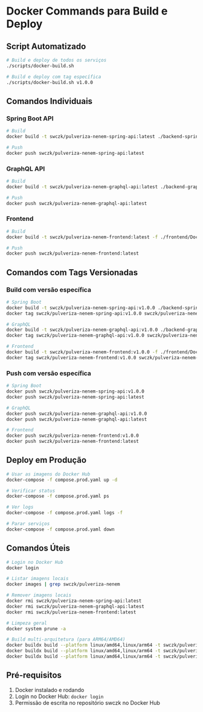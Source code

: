 # Docker Commands para Build e Deploy

## Script Automatizado

```bash
# Build e deploy de todos os serviços
./scripts/docker-build.sh

# Build e deploy com tag específica
./scripts/docker-build.sh v1.0.0
```

## Comandos Individuais

### Spring Boot API
```bash
# Build
docker build -t swczk/pulveriza-nenem-spring-api:latest ./backend-spring

# Push
docker push swczk/pulveriza-nenem-spring-api:latest
```

### GraphQL API  
```bash
# Build
docker build -t swczk/pulveriza-nenem-graphql-api:latest ./backend-graphql

# Push
docker push swczk/pulveriza-nenem-graphql-api:latest
```

### Frontend
```bash
# Build
docker build -t swczk/pulveriza-nenem-frontend:latest -f ./frontend/Dockerfile.prod ./frontend

# Push
docker push swczk/pulveriza-nenem-frontend:latest
```

## Comandos com Tags Versionadas

### Build com versão específica
```bash
# Spring Boot
docker build -t swczk/pulveriza-nenem-spring-api:v1.0.0 ./backend-spring
docker tag swczk/pulveriza-nenem-spring-api:v1.0.0 swczk/pulveriza-nenem-spring-api:latest

# GraphQL
docker build -t swczk/pulveriza-nenem-graphql-api:v1.0.0 ./backend-graphql
docker tag swczk/pulveriza-nenem-graphql-api:v1.0.0 swczk/pulveriza-nenem-graphql-api:latest

# Frontend
docker build -t swczk/pulveriza-nenem-frontend:v1.0.0 -f ./frontend/Dockerfile.prod ./frontend
docker tag swczk/pulveriza-nenem-frontend:v1.0.0 swczk/pulveriza-nenem-frontend:latest
```

### Push com versão específica
```bash
# Spring Boot
docker push swczk/pulveriza-nenem-spring-api:v1.0.0
docker push swczk/pulveriza-nenem-spring-api:latest

# GraphQL
docker push swczk/pulveriza-nenem-graphql-api:v1.0.0
docker push swczk/pulveriza-nenem-graphql-api:latest

# Frontend
docker push swczk/pulveriza-nenem-frontend:v1.0.0
docker push swczk/pulveriza-nenem-frontend:latest
```

## Deploy em Produção

```bash
# Usar as imagens do Docker Hub
docker-compose -f compose.prod.yaml up -d

# Verificar status
docker-compose -f compose.prod.yaml ps

# Ver logs
docker-compose -f compose.prod.yaml logs -f

# Parar serviços
docker-compose -f compose.prod.yaml down
```

## Comandos Úteis

```bash
# Login no Docker Hub
docker login

# Listar imagens locais
docker images | grep swczk/pulveriza-nenem

# Remover imagens locais
docker rmi swczk/pulveriza-nenem-spring-api:latest
docker rmi swczk/pulveriza-nenem-graphql-api:latest
docker rmi swczk/pulveriza-nenem-frontend:latest

# Limpeza geral
docker system prune -a

# Build multi-arquitetura (para ARM64/AMD64)
docker buildx build --platform linux/amd64,linux/arm64 -t swczk/pulveriza-nenem-spring-api:latest ./backend-spring --push
docker buildx build --platform linux/amd64,linux/arm64 -t swczk/pulveriza-nenem-graphql-api:latest ./backend-graphql --push
docker buildx build --platform linux/amd64,linux/arm64 -t swczk/pulveriza-nenem-frontend:latest -f ./frontend/Dockerfile.prod ./frontend --push
```

## Pré-requisitos

1. Docker instalado e rodando
2. Login no Docker Hub: `docker login`
3. Permissão de escrita no repositório swczk no Docker Hub